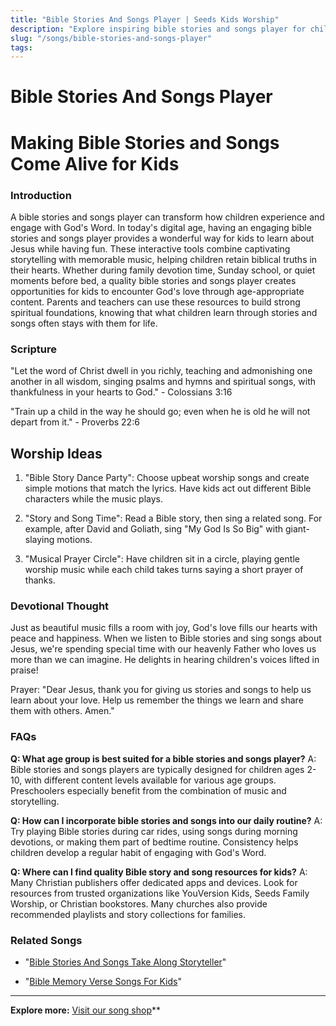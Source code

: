 ```yaml
---
title: "Bible Stories And Songs Player | Seeds Kids Worship"
description: "Explore inspiring bible stories and songs player for children's worship and faith development. Biblical music resources for families and ministry."
slug: "/songs/bible-stories-and-songs-player"
tags:
---
```


# Bible Stories And Songs Player

# Making Bible Stories and Songs Come Alive for Kids

### Introduction
A bible stories and songs player can transform how children experience and engage with God's Word. In today's digital age, having an engaging bible stories and songs player provides a wonderful way for kids to learn about Jesus while having fun. These interactive tools combine captivating storytelling with memorable music, helping children retain biblical truths in their hearts. Whether during family devotion time, Sunday school, or quiet moments before bed, a quality bible stories and songs player creates opportunities for kids to encounter God's love through age-appropriate content. Parents and teachers can use these resources to build strong spiritual foundations, knowing that what children learn through stories and songs often stays with them for life.

### Scripture
"Let the word of Christ dwell in you richly, teaching and admonishing one another in all wisdom, singing psalms and hymns and spiritual songs, with thankfulness in your hearts to God." - Colossians 3:16

"Train up a child in the way he should go; even when he is old he will not depart from it." - Proverbs 22:6

## Worship Ideas
1. "Bible Story Dance Party": Choose upbeat worship songs and create simple motions that match the lyrics. Have kids act out different Bible characters while the music plays.

2. "Story and Song Time": Read a Bible story, then sing a related song. For example, after David and Goliath, sing "My God Is So Big" with giant-slaying motions.

3. "Musical Prayer Circle": Have children sit in a circle, playing gentle worship music while each child takes turns saying a short prayer of thanks.

### Devotional Thought
Just as beautiful music fills a room with joy, God's love fills our hearts with peace and happiness. When we listen to Bible stories and sing songs about Jesus, we're spending special time with our heavenly Father who loves us more than we can imagine. He delights in hearing children's voices lifted in praise!

Prayer: "Dear Jesus, thank you for giving us stories and songs to help us learn about your love. Help us remember the things we learn and share them with others. Amen."

### FAQs

**Q: What age group is best suited for a bible stories and songs player?**
A: Bible stories and songs players are typically designed for children ages 2-10, with different content levels available for various age groups. Preschoolers especially benefit from the combination of music and storytelling.

**Q: How can I incorporate bible stories and songs into our daily routine?**
A: Try playing Bible stories during car rides, using songs during morning devotions, or making them part of bedtime routine. Consistency helps children develop a regular habit of engaging with God's Word.

**Q: Where can I find quality Bible story and song resources for kids?**
A: Many Christian publishers offer dedicated apps and devices. Look for resources from trusted organizations like YouVersion Kids, Seeds Family Worship, or Christian bookstores. Many churches also provide recommended playlists and story collections for families.

### Related Songs

- "[Bible Stories And Songs Take Along Storyteller](/songs/bible-stories-and-songs-take-along-storyteller/)"

- "[Bible Memory Verse Songs For Kids](/songs/bible-memory-verse-songs-for-kids/)"

---

**Explore more:** [Visit our song shop](https://seedskidsworship.com/shop)**

<!-- Schema Markup -->
<script type="application/ld+json">
{
  "@context": "https://schema.org",
  "@type": "MusicRecording",
  "name": "Bible Stories And Songs Player",
  "byArtist": {
    "@type": "MusicGroup",
    "name": "Seeds Kids Worship"
  },
  "isFamilyFriendly": true,
  "url": "https://seedskidsworship.com/songs/bible-stories-and-songs-player/"
}
</script>